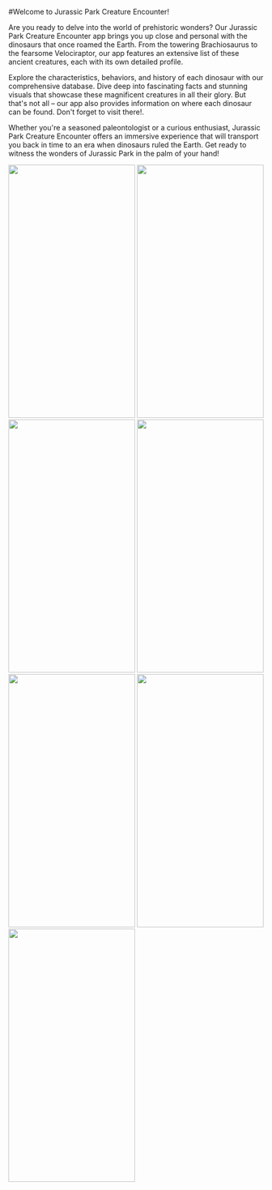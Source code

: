 #Welcome to Jurassic Park Creature Encounter!

Are you ready to delve into the world of prehistoric wonders? Our Jurassic Park Creature Encounter app brings you up close and personal with the dinosaurs that once roamed the Earth. From the towering Brachiosaurus to the fearsome Velociraptor, our app features an extensive list of these ancient creatures, each with its own detailed profile.

Explore the characteristics, behaviors, and history of each dinosaur with our comprehensive database. Dive deep into fascinating facts and stunning visuals that showcase these magnificent creatures in all their glory. But that's not all – our app also provides information on where each dinosaur can be found. Don't forget to visit there!.

Whether you're a seasoned paleontologist or a curious enthusiast, Jurassic Park Creature Encounter offers an immersive experience that will transport you back in time to an era when dinosaurs ruled the Earth. Get ready to witness the wonders of Jurassic Park in the palm of your hand!

<img src="https://github.com/gaurav-afk/ApexPredator/assets/65609530/4b558f97-97dc-40a6-9e40-3ad1ce9f3dca" width="250" height="500">
<img src="https://github.com/gaurav-afk/ApexPredator/assets/65609530/a9eddaf4-67b8-48f4-b02b-6ea1c784ac21" width="250" height="500">
<img src="https://github.com/gaurav-afk/ApexPredator/assets/65609530/763ff4dd-55dc-4852-ac4e-5959518feab1" width="250" height="500">
<img src="https://github.com/gaurav-afk/ApexPredator/assets/65609530/6b76deff-4d69-4434-871c-01cd71bd3954" width="250" height="500">
<img src="https://github.com/gaurav-afk/ApexPredator/assets/65609530/cd9e4068-442a-427d-bc40-ab560958fcfa" width="250" height="500">
<img src="https://github.com/gaurav-afk/ApexPredator/assets/65609530/5c884baa-82be-4a3d-a78e-730722660886" width="250" height="500">
<img src="https://github.com/gaurav-afk/ApexPredator/assets/65609530/2be8141f-91b8-41e3-84b3-326852bb394a" width="250" height="500">




